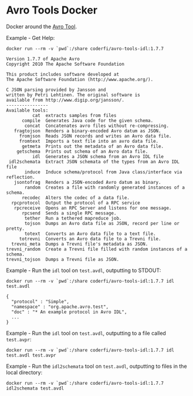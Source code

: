 Avro Tools Docker
=================

Docker around the [Avro Tool](http://avro.apache.org/docs/1.7.7).

Example - Get Help:

    docker run --rm -v `pwd`:/share coderfi/avro-tools-idl:1.7.7

    Version 1.7.7 of Apache Avro
    Copyright 2010 The Apache Software Foundation

    This product includes software developed at
    The Apache Software Foundation (http://www.apache.org/).

    C JSON parsing provided by Jansson and
    written by Petri Lehtinen. The original software is
    available from http://www.digip.org/jansson/.
    ----------------
    Available tools:
              cat  extracts samples from files
          compile  Generates Java code for the given schema.
           concat  Concatenates avro files without re-compressing.
       fragtojson  Renders a binary-encoded Avro datum as JSON.
         fromjson  Reads JSON records and writes an Avro data file.
         fromtext  Imports a text file into an avro data file.
          getmeta  Prints out the metadata of an Avro data file.
        getschema  Prints out schema of an Avro data file.
              idl  Generates a JSON schema from an Avro IDL file
     idl2schemata  Extract JSON schemata of the types from an Avro IDL file
           induce  Induce schema/protocol from Java class/interface via reflection.
       jsontofrag  Renders a JSON-encoded Avro datum as binary.
           random  Creates a file with randomly generated instances of a schema.
          recodec  Alters the codec of a data file.
      rpcprotocol  Output the protocol of a RPC service
       rpcreceive  Opens an RPC Server and listens for one message.
          rpcsend  Sends a single RPC message.
           tether  Run a tethered mapreduce job.
           tojson  Dumps an Avro data file as JSON, record per line or pretty.
           totext  Converts an Avro data file to a text file.
         totrevni  Converts an Avro data file to a Trevni file.
      trevni_meta  Dumps a Trevni file's metadata as JSON.
    trevni_random  Create a Trevni file filled with random instances of a schema.
    trevni_tojson  Dumps a Trevni file as JSON.

Example - Run the `idl` tool on `test.avdl`, outputting to STDOUT:

    docker run --rm -v `pwd`:/share coderfi/avro-tools-idl:1.7.7 idl test.avdl

    {
      "protocol" : "Simple",
      "namespace" : "org.apache.avro.test",
      "doc" : "* An example protocol in Avro IDL",
      ...
    }

Example - Run the `idl` tool on `test.avdl`, outputting to a file called `test.avpr`:

    docker run --rm -v `pwd`:/share coderfi/avro-tools-idl:1.7.7 idl test.avdl test.avpr

Example - Run the `idl2schemata` tool on `test.avdl`, outputting to files in the local directory:

    docker run --rm -v `pwd`:/share coderfi/avro-tools-idl:1.7.7 idl2schemata test.avdl
